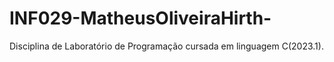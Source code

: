 # INF029-MatheusOliveiraHirth-

Disciplina de Laboratório de Programação cursada em linguagem C(2023.1).
